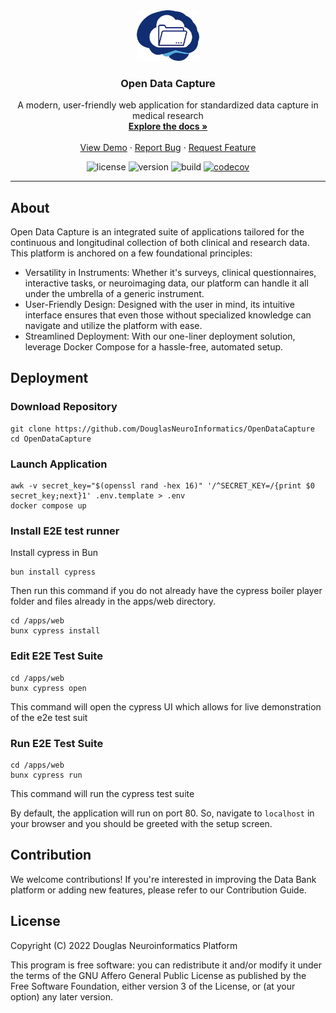 <!-- PROJECT LOGO -->
<div align="center">
  <a href="https://github.com/DouglasNeuroInformatics/OpenDataCapture">
    <img src=".github/assets/logo.png" alt="Logo" width="100" >
  </a>
  <h3 align="center">Open Data Capture</h3>
  <p align="center">
    A modern, user-friendly web application for standardized data capture in medical research
    <br />
    <a href="https://docs.opendatacapture.org">
      <strong>Explore the docs »
      </strong>
    </a>
    <br />
    <br />
    <a href="https://demo.opendatacapture.org">View Demo</a>
    ·
    <a href="https://github.com/DouglasNeuroInformatics/OpenDataCapture/issues">Report Bug</a>
    ·
    <a href="https://github.com/DouglasNeuroInformatics/OpenDataCapture/issues">Request Feature</a>
  </p>
</div>

<!-- PROJECT SHIELDS -->
<div align="center">

  ![license](https://img.shields.io/github/license/DouglasNeuroInformatics/OpenDataCapture)
  ![version](https://img.shields.io/github/package-json/v/DouglasNeuroInformatics/OpenDataCapture)
  ![build](https://github.com/DouglasNeuroInformatics/OpenDataCapture/actions/workflows/build.yaml/badge.svg)
  [![codecov](https://codecov.io/gh/DouglasNeuroInformatics/OpenDataCapture/branch/main/graph/badge.svg?token=XHC7BY6PJ1)](https://codecov.io/gh/DouglasNeuroInformatics/OpenDataCapture)
</div>
<hr />

## About

Open Data Capture is an integrated suite of applications tailored for the continuous and longitudinal collection of both clinical and research data. This platform is anchored on a few foundational principles:
- Versatility in Instruments: Whether it's surveys, clinical questionnaires, interactive tasks, or neuroimaging data, our platform can handle it all under the umbrella of a generic instrument.
- User-Friendly Design: Designed with the user in mind, its intuitive interface ensures that even those without specialized knowledge can navigate and utilize the platform with ease.
- Streamlined Deployment: With our one-liner deployment solution, leverage Docker Compose for a hassle-free, automated setup.

## Deployment

### Download Repository
```shell
git clone https://github.com/DouglasNeuroInformatics/OpenDataCapture
cd OpenDataCapture
```

### Launch Application
```
awk -v secret_key="$(openssl rand -hex 16)" '/^SECRET_KEY=/{print $0 secret_key;next}1' .env.template > .env
docker compose up
```


###  Install E2E test runner

Install cypress in Bun

```
bun install cypress
```

Then run this command if you do not already have the cypress boiler player folder and files already in the apps/web directory.

```
cd /apps/web
bunx cypress install
```

###  Edit E2E Test Suite
```
cd /apps/web
bunx cypress open
```
This command will open the cypress UI which allows for live demonstration of the e2e test suit

###  Run E2E Test Suite
```
cd /apps/web
bunx cypress run
```
This command will run the cypress test suite 


By default, the application will run on port 80. So, navigate to `localhost` in your browser and you should be greeted with the setup screen.

## Contribution

We welcome contributions! If you're interested in improving the Data Bank platform or adding new features, please refer to our Contribution Guide.

## License

Copyright (C) 2022 Douglas Neuroinformatics Platform

This program is free software: you can redistribute it and/or modify
it under the terms of the GNU Affero General Public License as published by
the Free Software Foundation, either version 3 of the License, or
(at your option) any later version.
